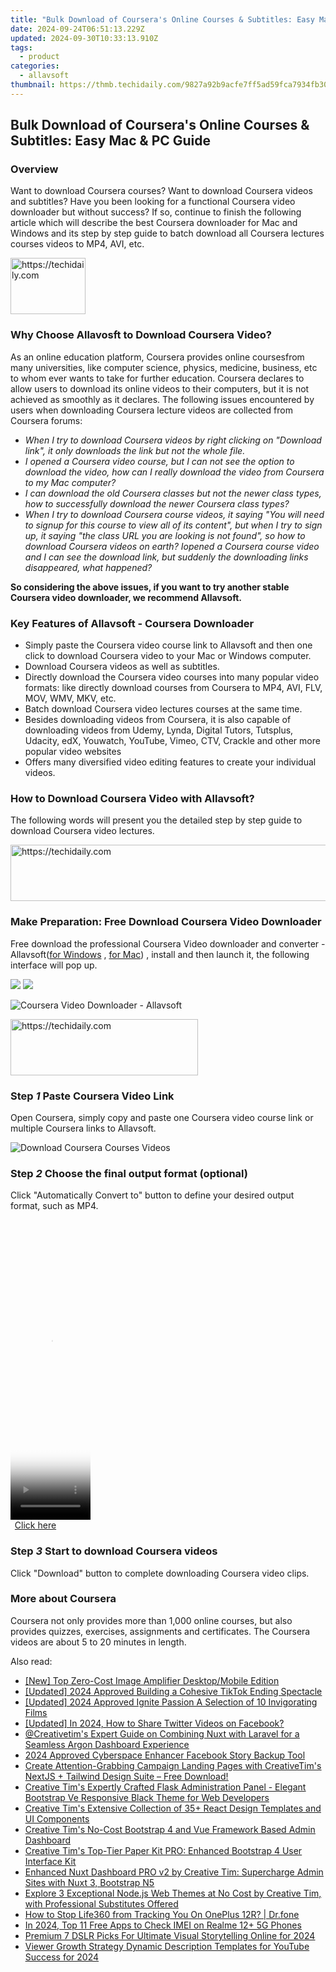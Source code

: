 ```yaml
---
title: "Bulk Download of Coursera's Online Courses & Subtitles: Easy Mac & PC Guide"
date: 2024-09-24T06:51:13.229Z
updated: 2024-09-30T10:33:13.910Z
tags:
  - product
categories:
  - allavsoft
thumbnail: https://thmb.techidaily.com/9827a92b9acfe7ff5ad59fca7934fb301cf15e62dfa6be6fe2bedc9f0e414ea5.jpg
---
```


## Bulk Download of Coursera's Online Courses & Subtitles: Easy Mac & PC Guide

### Overview

Want to download Coursera courses? Want to download Coursera videos and subtitles? Have you been looking for a functional Coursera video downloader but without success? If so, continue to finish the following article which will describe the best Coursera downloader for Mac and Windows and its step by step guide to batch download all Coursera lectures courses videos to MP4, AVI, etc.

<!-- affiliate ads begin -->
<a href="https://25home.pxf.io/c/5597632/2148635/16836" target="_top" id="2148635">
  <img src="//a.impactradius-go.com/display-ad/16836-2148635" border="0" alt="https://techidaily.com" width="120" height="90"/>
</a>
<img height="0" width="0" src="https://25home.pxf.io/i/5597632/2148635/16836" style="position:absolute;visibility:hidden;" border="0" />
<!-- affiliate ads end -->

### Why Choose Allavosft to Download Coursera Video?

As an online education platform, Coursera provides online coursesfrom many universities, like computer science, physics, medicine, business, etc to whom ever wants to take for further education. Coursera declares to allow users to download its online videos to their computers, but it is not achieved as smoothly as it declares. The following issues encountered by users when downloading Coursera lecture videos are collected from Coursera forums:

* _When I try to download Coursera videos by right clicking on "Download link", it only downloads the link but not the whole file._
* _I opened a Coursera video course, but I can not see the option to download the video, how can I really download the video from Coursera to my Mac computer?_
* _I can download the old Coursera classes but not the newer class types, how to successfully download the newer Coursera class types?_
* _When I try to download Coursera course videos, it saying "You will need to signup for this course to view all of its content", but when I try to sign up, it saying "the class URL you are looking is not found", so how to download Coursera videos on earth? Iopened a Coursera course video and I can see the download link, but suddenly the downloading links disappeared, what happened?_

**So considering the above issues, if you want to try another stable Coursera video downloader, we recommend Allavsoft.**

### Key Features of Allavsoft - Coursera Downloader

* Simply paste the Coursera video course link to Allavsoft and then one click to download Coursera video to your Mac or Windows computer.
* Download Coursera videos as well as subtitles.
* Directly download the Coursera video courses into many popular video formats: like directly download courses from Coursera to MP4, AVI, FLV, MOV, WMV, MKV, etc.
* Batch download Coursera video lectures courses at the same time.
* Besides downloading videos from Coursera, it is also capable of downloading videos from Udemy, Lynda, Digital Tutors, Tutsplus, Udacity, edX, Youwatch, YouTube, Vimeo, CTV, Crackle and other more popular video websites
* Offers many diversified video editing features to create your individual videos.

### How to Download Coursera Video with Allavsoft?

The following words will present you the detailed step by step guide to download Coursera video lectures.

<!-- affiliate ads begin -->
<a href="https://aligracehair.sjv.io/c/5597632/2036501/19272" target="_top" id="2036501">
  <img src="//a.impactradius-go.com/display-ad/19272-2036501" border="0" alt="https://techidaily.com" width="728" height="90"/>
</a>
<img height="0" width="0" src="https://aligracehair.sjv.io/i/5597632/2036501/19272" style="position:absolute;visibility:hidden;" border="0" />
<!-- affiliate ads end -->

### Make Preparation: Free Download Coursera Video Downloader

Free download the professional Coursera Video downloader and converter - Allavsoft([for Windows](https://tools.techidaily.com/allavsoft/products/) , [for Mac](https://tools.techidaily.com/allavsoft/products/)) , install and then launch it, the following interface will pop up.

[![](https://www.allavsoft.com/how-to/../images/how-to/free-download-win.jpg)](https://tools.techidaily.com/allavsoft/products/) [![](https://www.allavsoft.com/how-to/../images/how-to/free-download-mac.jpg)](https://tools.techidaily.com/allavsoft/products/)

![Coursera Video Downloader - Allavsoft](https://www.allavsoft.com/how-to/../images/allavsoft/screen-shot-600.jpg)

<!-- affiliate ads begin -->
<a href="https://aligracehair.sjv.io/c/5597632/1997690/19272" target="_top" id="1997690">
  <img src="//a.impactradius-go.com/display-ad/19272-1997690" border="0" alt="https://techidaily.com" width="300" height="90"/>
</a>
<img height="0" width="0" src="https://aligracehair.sjv.io/i/5597632/1997690/19272" style="position:absolute;visibility:hidden;" border="0" />
<!-- affiliate ads end -->

### Step _1_ Paste Coursera Video Link

Open Coursera, simply copy and paste one Coursera video course link or multiple Coursera links to Allavsoft.

![Download Coursera Courses Videos](https://www.allavsoft.com/how-to/../images/how-to/lynda-video-downloader/download-lynda-courses.jpg)

### Step _2_ Choose the final output format (optional)

Click "Automatically Convert to" button to define your desired output format, such as MP4.

<!-- affiliate ads begin -->
<span id="1975562">
					<video width="128" height="480" style="cursor:pointer"
           poster="//a.impactradius-go.com/display-clicktoplayimage/1975562.png"
           onclick="if(!this.playClicked){this.play();this.setAttribute('controls',true);this.playClicked=true;}">
	   <source src="//a.impactradius-go.com/display-ad/22993-1975562">
	   <img src="//a.impactradius-go.com/display-clicktoplayimage/1975562.png" style="border: none; height: 100%; width: 100%; object-fit: contain">
	</video>
	<div style="width:80px;text-align:center"><a href="javascript:window.open(decodeURIComponent('https%3A%2F%2Fhomestyler.sjv.io%2Fc%2F5597632%2F1975562%2F22993'), '_blank');void(0);">Click here</a></div>
</span>
<img height="0" width="0" src="https://imp.pxf.io/i/5597632/1975562/22993" style="position:absolute;visibility:hidden;" border="0" />
<!-- affiliate ads end -->

### Step _3_ Start to download Coursera videos

Click "Download" button to complete downloading Coursera video clips.

### More about Coursera

Coursera not only provides more than 1,000 online courses, but also provides quizzes, exercises, assignments and certificates. The Coursera videos are about 5 to 20 minutes in length.

<ins class="adsbygoogle"
     style="display:block"
     data-ad-format="autorelaxed"
     data-ad-client="ca-pub-7571918770474297"
     data-ad-slot="1223367746"></ins>

<ins class="adsbygoogle"
     style="display:block"
     data-ad-client="ca-pub-7571918770474297"
     data-ad-slot="8358498916"
     data-ad-format="auto"
     data-full-width-responsive="true"></ins>

<span class="atpl-alsoreadstyle">Also read:</span>
<div><ul>
<li><a href="https://some-approaches.techidaily.com/new-top-zero-cost-image-amplifier-desktopmobile-edition/"><u>[New] Top Zero-Cost Image Amplifier Desktop/Mobile Edition</u></a></li>
<li><a href="https://tiktok-video-files.techidaily.com/updated-2024-approved-building-a-cohesive-tiktok-ending-spectacle/"><u>[Updated] 2024 Approved Building a Cohesive TikTok Ending Spectacle</u></a></li>
<li><a href="https://fox-friendly.techidaily.com/updated-2024-approved-ignite-passion-a-selection-of-10-invigorating-films/"><u>[Updated] 2024 Approved Ignite Passion A Selection of 10 Invigorating Films</u></a></li>
<li><a href="https://twitter-videos.techidaily.com/updated-in-2024-how-to-share-twitter-videos-on-facebook/"><u>[Updated] In 2024, How to Share Twitter Videos on Facebook?</u></a></li>
<li><a href="https://fox-sure.techidaily.com/creativetims-expert-guide-on-combining-nuxt-with-laravel-for-a-seamless-argon-dashboard-experience/"><u>@Creativetim's Expert Guide on Combining Nuxt with Laravel for a Seamless Argon Dashboard Experience</u></a></li>
<li><a href="https://facebook-video-content.techidaily.com/2024-approved-cyberspace-enhancer-facebook-story-backup-tool/"><u>2024 Approved Cyberspace Enhancer Facebook Story Backup Tool</u></a></li>
<li><a href="https://fox-sure.techidaily.com/create-attention-grabbing-campaign-landing-pages-with-creativetims-nextjs-plus-tailwind-design-suite-free-download/"><u>Create Attention-Grabbing Campaign Landing Pages with CreativeTim's NextJS + Tailwind Design Suite – Free Download!</u></a></li>
<li><a href="https://fox-sure.techidaily.com/creative-tims-expertly-crafted-flask-administration-panel-elegant-bootstrap-ve-responsive-black-theme-for-web-developers/"><u>Creative Tim's Expertly Crafted Flask Administration Panel - Elegant Bootstrap Ve Responsive Black Theme for Web Developers</u></a></li>
<li><a href="https://fox-sure.techidaily.com/creative-tims-extensive-collection-of-35plus-react-design-templates-and-ui-components/"><u>Creative Tim's Extensive Collection of 35+ React Design Templates and UI Components</u></a></li>
<li><a href="https://fox-sure.techidaily.com/creative-tims-no-cost-bootstrap-4-and-vue-framework-based-admin-dashboard/"><u>Creative Tim's No-Cost Bootstrap 4 and Vue Framework Based Admin Dashboard</u></a></li>
<li><a href="https://fox-sure.techidaily.com/creative-tims-top-tier-paper-kit-pro-enhanced-bootstrap-4-user-interface-kit/"><u>Creative Tim's Top-Tier Paper Kit PRO: Enhanced Bootstrap 4 User Interface Kit</u></a></li>
<li><a href="https://fox-sure.techidaily.com/enhanced-nuxt-dashboard-pro-v2-by-creative-tim-supercharge-admin-sites-with-nuxt-3-bootstrap-n5/"><u>Enhanced Nuxt Dashboard PRO v2 by Creative Tim: Supercharge Admin Sites with Nuxt 3, Bootstrap N5</u></a></li>
<li><a href="https://fox-sure.techidaily.com/explore-3-exceptional-nodejs-web-themes-at-no-cost-by-creative-tim-with-professional-substitutes-offered/"><u>Explore 3 Exceptional Node.js Web Themes at No Cost by Creative Tim, with Professional Substitutes Offered</u></a></li>
<li><a href="https://fix-guide.techidaily.com/how-to-stop-life360-from-tracking-you-on-oneplus-12r-drfone-by-drfone-virtual-android/"><u>How to Stop Life360 from Tracking You On OnePlus 12R? | Dr.fone</u></a></li>
<li><a href="https://sim-unlock.techidaily.com/in-2024-top-11-free-apps-to-check-imei-on-realme-12plus-5g-phones-by-drfone-android/"><u>In 2024, Top 11 Free Apps to Check IMEI on Realme 12+ 5G Phones</u></a></li>
<li><a href="https://youtube-web.techidaily.com/um-7-dslr-picks-for-ultimate-visual-storytelling-online-for-2024/"><u>Premium 7 DSLR Picks For Ultimate Visual Storytelling Online for 2024</u></a></li>
<li><a href="https://facebook-video-footage.techidaily.com/viewer-growth-strategy-dynamic-description-templates-for-youtube-success-for-2024/"><u>Viewer Growth Strategy Dynamic Description Templates for YouTube Success for 2024</u></a></li>
</ul></div>

